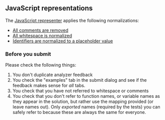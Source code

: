 ## JavaScript representations

The [JavaScript representer][github-javascript-representer] applies the following normalizations: 

- [All comments are removed][docs-representer-normalizations-comments]
- [All whitespace is normalized][docs-representer-normalizations-whitespace]
- [Identifiers are normalized to a placeholder value][docs-representer-normalizations-identifiers]

[github-javascript-representer]: https://github.com/exercism/javascript-representer
[docs-representer-normalizations-comments]: https://exercism.org/docs/tracks/javascript/representer-normalizations#h-remove-comments
[docs-representer-normalizations-whitespace]: https://exercism.org/docs/tracks/javascript/representer-normalizations#h-normalize-whitespace
[docs-representer-normalizations-identifiers]: https://exercism.org/docs/tracks/javascript/representer-normalizations#h-normalize-identifiers

### Before you submit

Please check the following things:

1. You don't duplicate analyzer feedback
2. You check the "examples" tab in the submit dialog and see if the feedback makes sense for _all_ tabs.
3. You check that you have not referred to whitespace or comments
4. You check that you don't refer to function names, or variable names as they appear in the solution, but rather use the mapping provided (or leave names out).
   Only _exported_ names (required by the tests) you can safely refer to because these are always the same for everyone.
